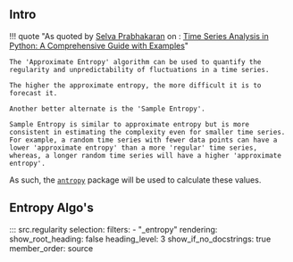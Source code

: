 ## Intro

!!! quote "As quoted by [Selva Prabhakaran](https://www.machinelearningplus.com/author/selva86/) on : [Time Series Analysis in Python: A Comprehensive Guide with Examples](https://www.machinelearningplus.com/time-series/time-series-analysis-python/)"

    The 'Approximate Entropy' algorithm can be used to quantify the regularity and unpredictability of fluctuations in a time series.

    The higher the approximate entropy, the more difficult it is to forecast it.

    Another better alternate is the 'Sample Entropy'.

    Sample Entropy is similar to approximate entropy but is more consistent in estimating the complexity even for smaller time series.
    For example, a random time series with fewer data points can have a lower 'approximate entropy' than a more 'regular' time series, whereas, a longer random time series will have a higher 'approximate entropy'.

As such, the [`antropy`](https://raphaelvallat.com/antropy/build/html/index.html) package will be used to calculate these values.


## Entropy Algo's

::: src.regularity
    selection:
        filters:
            - "_entropy"
    rendering:
        show_root_heading: false
        heading_level: 3
        show_if_no_docstrings: true
        member_order: source
